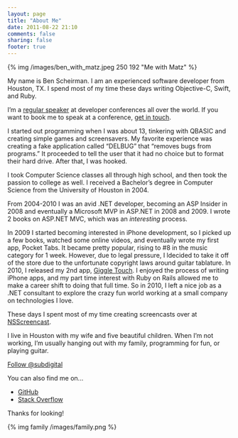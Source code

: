 ```yaml
---
layout: page
title: "About Me"
date: 2011-08-22 21:10
comments: false
sharing: false
footer: true
---
```


{% img /images/ben_with_matz.jpeg 250 192 "Me with Matz" %}

My name is Ben Scheirman. I am an experienced software developer from Houston, TX. I spend most
of my time these days writing Objective-C, Swift, and Ruby.

I’m a [regular speaker](/speaking) at developer conferences all over the world. If you want to 
book me to speak at a conference, [get in touch](mailto:ben@scheirman.com&subject=Speaking).

I started out programming when I was about 13, tinkering with QBASIC and creating simple games and screensavers. My favorite
experience was creating a fake application called “DELBUG” that “removes bugs from programs.” 
It proceeded to tell the user that it had no choice but to format their hard drive. After that, I was hooked.

I took Computer Science classes all through high school, and then took the passion to college as well. 
I received a Bachelor’s degree in Computer Science from the University of Houston in 2004.

From 2004-2010 I was an avid .NET developer, becoming an ASP Insider in 2008 and eventually a Microsoft MVP in ASP.NET in 2008 and 2009.
I wrote 2 books on ASP.NET MVC, which was an _interesting_ process.

In 2009 I started becoming interested in iPhone development, so I picked up a few books, watched some online videos, and eventually wrote 
my first app, Pocket Tabs. It became pretty popular, rising to #8 in the music category for 1 week. However, due to legal pressure, I 
ldecided to take it off of the store due to the unfortunate copyright laws around guitar tablature. In 2010, I released my 2nd app, [Giggle Touch](http://giggletouch.com).
I enjoyed the process of writing iPhone apps, and my part time interest with Ruby on Rails allowed me to make a career shift to doing that full time.  So in 2010, I left 
a nice job as a .NET consultant to explore the crazy fun world working at a small company on technologies I love.

These days I spent most of my time creating screencasts over at [NSScreencast](http://nsscreencast.com).

I live in Houston with my wife and five beautiful children.  When I’m not working, I’m usually hanging out with my family, programming for fun, or playing guitar.

<a href="https://twitter.com/subdigital" class="twitter-follow-button" data-show-count="false" data-size="large" data-dnt="true">Follow @subdigital</a>
<script>!function(d,s,id){var js,fjs=d.getElementsByTagName(s)[0],p=/^http:/.test(d.location)?'http':'https';if(!d.getElementById(id)){js=d.createElement(s);js.id=id;js.src=p+'://platform.twitter.com/widgets.js';fjs.parentNode.insertBefore(js,fjs);}}(document, 'script', 'twitter-wjs');</script>

You can also find me on...

- [GitHub](http://github.com/subdigital)
- [Stack Overflow](http://stackoverflow.com/users/3381/ben-scheirman)

Thanks for looking!

{% img family /images/family.png %}

